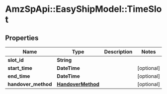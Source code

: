 # AmzSpApi::EasyShipModel::TimeSlot

## Properties
Name | Type | Description | Notes
------------ | ------------- | ------------- | -------------
**slot_id** | **String** |  | 
**start_time** | **DateTime** |  | [optional] 
**end_time** | **DateTime** |  | [optional] 
**handover_method** | [**HandoverMethod**](HandoverMethod.md) |  | [optional] 

